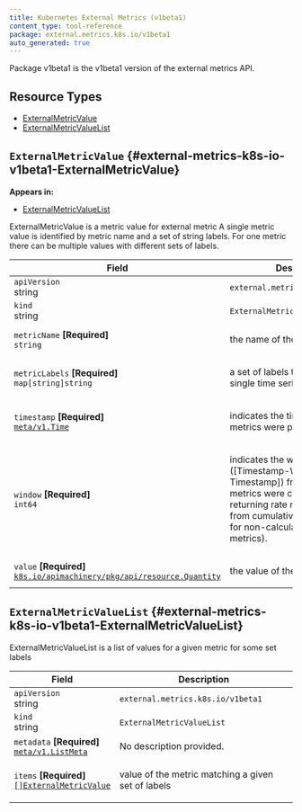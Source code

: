 ```yaml
---
title: Kubernetes External Metrics (v1beta1)
content_type: tool-reference
package: external.metrics.k8s.io/v1beta1
auto_generated: true
---
```

<p>Package v1beta1 is the v1beta1 version of the external metrics API.</p>


## Resource Types 


- [ExternalMetricValue](#external-metrics-k8s-io-v1beta1-ExternalMetricValue)
- [ExternalMetricValueList](#external-metrics-k8s-io-v1beta1-ExternalMetricValueList)
  

## `ExternalMetricValue`     {#external-metrics-k8s-io-v1beta1-ExternalMetricValue}
    

**Appears in:**

- [ExternalMetricValueList](#external-metrics-k8s-io-v1beta1-ExternalMetricValueList)


<p>ExternalMetricValue is a metric value for external metric
A single metric value is identified by metric name and a set of string labels.
For one metric there can be multiple values with different sets of labels.</p>


<table class="table">
<thead><tr><th width="30%">Field</th><th>Description</th></tr></thead>
<tbody>
    
<tr><td><code>apiVersion</code><br/>string</td><td><code>external.metrics.k8s.io/v1beta1</code></td></tr>
<tr><td><code>kind</code><br/>string</td><td><code>ExternalMetricValue</code></td></tr>
    
  
<tr><td><code>metricName</code> <B>[Required]</B><br/>
<code>string</code>
</td>
<td>
   <p>the name of the metric</p>
</td>
</tr>
<tr><td><code>metricLabels</code> <B>[Required]</B><br/>
<code>map[string]string</code>
</td>
<td>
   <p>a set of labels that identify a single time series for the metric</p>
</td>
</tr>
<tr><td><code>timestamp</code> <B>[Required]</B><br/>
<a href="https://kubernetes.io/docs/reference/generated/kubernetes-api/v1.31/#time-v1-meta"><code>meta/v1.Time</code></a>
</td>
<td>
   <p>indicates the time at which the metrics were produced</p>
</td>
</tr>
<tr><td><code>window</code> <B>[Required]</B><br/>
<code>int64</code>
</td>
<td>
   <p>indicates the window ([Timestamp-Window, Timestamp]) from
which these metrics were calculated, when returning rate
metrics calculated from cumulative metrics (or zero for
non-calculated instantaneous metrics).</p>
</td>
</tr>
<tr><td><code>value</code> <B>[Required]</B><br/>
<a href="https://pkg.go.dev/k8s.io/apimachinery/pkg/api/resource#Quantity"><code>k8s.io/apimachinery/pkg/api/resource.Quantity</code></a>
</td>
<td>
   <p>the value of the metric</p>
</td>
</tr>
</tbody>
</table>

## `ExternalMetricValueList`     {#external-metrics-k8s-io-v1beta1-ExternalMetricValueList}
    


<p>ExternalMetricValueList is a list of values for a given metric for some set labels</p>


<table class="table">
<thead><tr><th width="30%">Field</th><th>Description</th></tr></thead>
<tbody>
    
<tr><td><code>apiVersion</code><br/>string</td><td><code>external.metrics.k8s.io/v1beta1</code></td></tr>
<tr><td><code>kind</code><br/>string</td><td><code>ExternalMetricValueList</code></td></tr>
    
  
<tr><td><code>metadata</code> <B>[Required]</B><br/>
<a href="https://kubernetes.io/docs/reference/generated/kubernetes-api/v1.31/#listmeta-v1-meta"><code>meta/v1.ListMeta</code></a>
</td>
<td>
   <span class="text-muted">No description provided.</span></td>
</tr>
<tr><td><code>items</code> <B>[Required]</B><br/>
<a href="#external-metrics-k8s-io-v1beta1-ExternalMetricValue"><code>[]ExternalMetricValue</code></a>
</td>
<td>
   <p>value of the metric matching a given set of labels</p>
</td>
</tr>
</tbody>
</table>
  